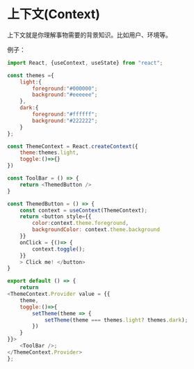 <!--
 * @Author: Elton Zheng
 * @Date: 2020-08-04 10:39:58
 * @LastEditTime: 2020-08-04 11:07:27
 * @LastEditors: Please set LastEditors
 * @Description: In User Settings Edit
 * @FilePath: /react-hooks/content/ch04.md
-->

# 上下文(Context)

上下文就是你理解事物需要的背景知识。比如用户、环境等。

例子：

```Javascript
import React, {useContext, useState} from "react";

const themes ={
    light:{
        foreground:"#000000";
        background:"#eeeeee";
    },
    dark:{
        foreground:"#ffffff";
        background:"#222222";
    }
};

const ThemeContext = React.createContext({
    theme:themes.light,
    toggle:()=>{}
})

const ToolBar = () => {
    return <ThemedButton />
}

const ThemedButton = () => {
    const context = useContext(ThemeContext);
    return <button style={{
        color:context.theme.foreground,
        backgroundColor: context.theme.background
    }}
    onClick = {()=> {
        context.toggle();
    }}
    > Click me! </button>
}

export default () => {
    return
<ThemeContext.Provider value = {{
    theme,
    toggle:()=>{
        setTheme(theme => {
            setTheme(theme === themes.light? themes.dark);
        })
    }
}}>
    <ToolBar />;
</ThemeContext.Provider>
};
```
